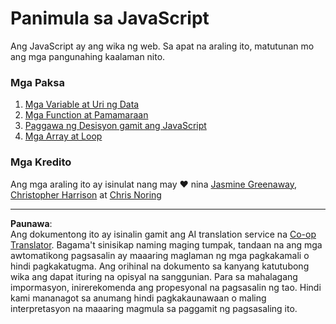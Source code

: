 <!--
CO_OP_TRANSLATOR_METADATA:
{
  "original_hash": "cc9e70a2f096c67389c8acff1521fc27",
  "translation_date": "2025-08-27T22:45:15+00:00",
  "source_file": "2-js-basics/README.md",
  "language_code": "tl"
}
-->
# Panimula sa JavaScript

Ang JavaScript ay ang wika ng web. Sa apat na araling ito, matutunan mo ang mga pangunahing kaalaman nito.

### Mga Paksa

1. [Mga Variable at Uri ng Data](1-data-types/README.md)
2. [Mga Function at Pamamaraan](2-functions-methods/README.md)
3. [Paggawa ng Desisyon gamit ang JavaScript](3-making-decisions/README.md)
4. [Mga Array at Loop](4-arrays-loops/README.md)

### Mga Kredito

Ang mga araling ito ay isinulat nang may ♥️ nina [Jasmine Greenaway](https://twitter.com/paladique), [Christopher Harrison](https://twitter.com/geektrainer) at [Chris Noring](https://twitter.com/chris_noring)

---

**Paunawa**:  
Ang dokumentong ito ay isinalin gamit ang AI translation service na [Co-op Translator](https://github.com/Azure/co-op-translator). Bagama't sinisikap naming maging tumpak, tandaan na ang mga awtomatikong pagsasalin ay maaaring maglaman ng mga pagkakamali o hindi pagkakatugma. Ang orihinal na dokumento sa kanyang katutubong wika ang dapat ituring na opisyal na sanggunian. Para sa mahalagang impormasyon, inirerekomenda ang propesyonal na pagsasalin ng tao. Hindi kami mananagot sa anumang hindi pagkakaunawaan o maling interpretasyon na maaaring magmula sa paggamit ng pagsasaling ito.